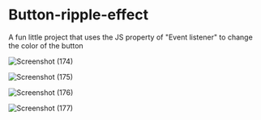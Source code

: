 # Button-ripple-effect
A fun little project that uses the JS property of "Event listener" to change the color of the button

![Screenshot (174)](https://user-images.githubusercontent.com/125815967/227725020-90685362-db31-4814-80d9-1e15eed63c58.png)

![Screenshot (175)](https://user-images.githubusercontent.com/125815967/227725031-6058cd19-79e4-4ace-9740-d5d95a2b4abb.png)

![Screenshot (176)](https://user-images.githubusercontent.com/125815967/227725045-dd5be4c7-1701-4b9a-b8aa-fd801188e355.png)

![Screenshot (177)](https://user-images.githubusercontent.com/125815967/227725051-f20c6584-6c9e-441d-8dc7-5358cbcd6dda.png)

